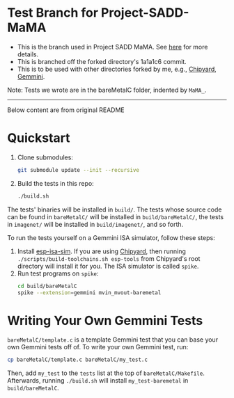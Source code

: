 # Test Branch for Project-SADD-MaMA
- This is the branch used in Project SADD MaMA. See [here](https://github.com/jona1115/chipyard/tree/Project-SADD-MaMA) for more details.
- This is branched off the forked directory's 1a1a1c6 commit.
- This is to be used with other directories forked by me, e.g., [Chipyard](https://github.com/jona1115/chipyard/tree/Project-SADD-MaMA), [Gemmini](https://github.com/jona1115/gemmini/tree/Project-SADD-MaMA).

Note: Tests we wrote are in the bareMetalC folder, indented by `MaMA_`.

---
Below content are from original README

# Quickstart
1. Clone submodules:
    ```bash
    git submodule update --init --recursive
    ```
1. Build the tests in this repo:
    ```bash
    ./build.sh
    ```

The tests' binaries will be installed in `build/`. The tests whose source code can be found in `bareMetalC/` will be installed in `build/bareMetalC/`, the tests in `imagenet/` will be installed in `build/imagenet/`, and so forth.

To run the tests yourself on a Gemmini ISA simulator, follow these steps:
1. Install [esp-isa-sim](https://github.com/ucb-bar/esp-isa-sim). If you are using [Chipyard](https://github.com/ucb-bar/chipyard), then running `./scripts/build-toolchains.sh esp-tools` from Chipyard's root directory will install it for you. The ISA simulator is called `spike`.
1. Run test programs on `spike`:
    ```bash
    cd build/bareMetalC
    spike --extension=gemmini mvin_mvout-baremetal
    ```

# Writing Your Own Gemmini Tests
`bareMetalC/template.c` is a template Gemmini test that you can base your own Gemmini tests off of. To write your own Gemmini test, run:

```bash
cp bareMetalC/template.c bareMetalC/my_test.c
```

Then, add `my_test` to the `tests` list at the top of `bareMetalC/Makefile`. Afterwards, running `./build.sh` will install `my_test-baremetal` in `build/bareMetalC`.

